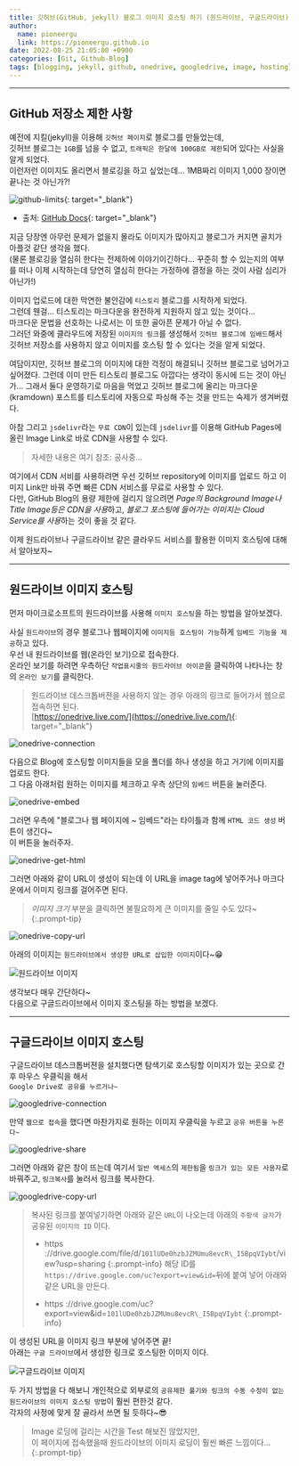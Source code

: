 ```yaml
---
title: 깃허브(GitHub, jekyll) 블로그 이미지 호스팅 하기 (원드라이브, 구글드라이브)
author:
  name: pioneergu
  link: https://pioneergu.github.io
date: 2022-08-25 21:05:00 +0900
categories: [Git, Github-Blog]
tags: [blogging, jekyll, github, onedrive, googledrive, image, hosting]    # TAG names should always be lowercase
---
```


---
## **GitHub 저장소 제한 사항**

예전에 지킬(jekyll)을 이용해 `깃허브 페이지`로 블로그를 만들었는데,  
깃허브 블로그는 `1GB`를 넘을 수 없고, `트래픽은 한달에 100GB로 제한`되어 있다는 사실을 알게 되었다.  
이런저런 이미지도 올리면서 블로깅을 하고 싶었는데... 1MB짜리 이미지 1,000 장이면 끝나는 것 아닌가?!

![github-limits][github-limits]{: target="_blank"}

-   출처: [GitHub Docs](https://docs.github.com/en/pages/getting-started-with-github-pages/about-github-pages){: target="_blank"}

지금 당장엔 아무런 문제가 없을지 몰라도 이미지가 많아지고 블로그가 커지면 골치가 아플것 같단 생각을 했다.  
(물론 블로깅을 열심히 한다는 전제하에 이야기이긴하다... 꾸준히 할 수 있는지의 여부를 떠나 이제 시작하는데 당연히 열심히 한다는 가정하에 결정을 하는 것이 사람 심리가 아닌가!)

이미지 업로드에 대한 막연한 불안감에 `티스토리` 블로그를 시작하게 되었다.  
그런데 웬걸... 티스토리는 마크다운을 완전하게 지원하지 않고 있는 것이다...  
마크다운 문법을 선호하는 나로서는 이 또한 골아픈 문제가 아닐 수 없다.  
그러던 와중에 클라우드에 저장된 `이미지의 링크`를 생성해서 `깃허브 블로그에 임배드`해서  
깃허브 저장소를 사용하지 않고 이미지를 호스팅 할 수 있다는 것을 알게 되었다.

여담이지만, 깃허브 블로그의 이미지에 대한 걱정이 해결되니 깃허브 블로그로 넘어가고 싶어졌다. 그런데 이미 만든 티스토리 블로그도 아깝다는 생각이 동시에 드는 것이 아닌가... 그래서 둘다 운영하기로 마음을 먹었고 깃허브 블로그에 올리는 마크다운(kramdown) 포스트를 티스토리에 자동으로 파싱해 주는 것을 만드는 숙제가 생겨버렸다.

아참 그리고 `jsdelivr`라는 `무료 CDN`이 있는데 `jsdelivr`를 이용해 GitHub Pages에 올린 Image Link로 바로 CDN을 사용할 수 있다.  
> 자세한 내용은 여기 참조: 공사중...  

여기에서 CDN 서비를 사용하려면 우선 깃허브 repository에 이미지를 업로드 하고 이미지 Link만 바꿔 주면 빠른 CDN 서비스를 무료로 사용할 수 있다.  
다만, GitHub Blog의 용량 제한에 걸리지 않으려면 *Page의 Background Image나 Title Image등은 CDN을 사용*하고, *블로그 포스팅에 들어가는 이미지는 Cloud Service를 사용*하는 것이 좋을 것 같다.  

이제 원드라이브나 구글드라이브 같은 클라우드 서비스를 활용한 이미지 호스팅에 대해서 알아보자~  

---

## **원드라이브 이미지 호스팅**

먼저 마이크로소프트의 원드라이브를 사용해 `이미지 호스팅`을 하는 방법을 알아보겠다.

사실 `원드라이브`의 경우 블로그나 웹페이지에 `이미지등 호스팅이 가능`하게 `임베드 기능을 제공`하고 있다.  
우선 내 원드라이브를 웹(온라인 보기)으로 접속한다.  
온라인 보기를 하려면 우측하단 `작업표시줄의 원드라이브 아이콘`을 클릭하여 나타나는 창의 `온라인 보기`를 클릭한다.

> 원드라이브 데스크톱버젼을 사용하지 않는 경우 아래의 링크로 들어가서 웹으로 접속하면 된다.  
> [https://onedrive.live.com/](https://onedrive.live.com/){: target="_blank"}

![onedrive-connection][onedrive-connection]

다음으로 Blog에 호스팅할 이미지들을 모을 폴더를 하나 생성을 하고 거기에 이미지를 업로드 한다.  
그 다음 아래처럼 원하는 이미지를 체크하고 우측 상단의 `임베드` 버튼을 눌러준다.

![onedrive-embed][onedrive-embed]

그러면 우측에 "블로그나 웹 페이지에 ~ 임베드"라는 타이틀과 함께 `HTML 코드 생성` 버튼이 생긴다~  
이 버튼을 눌러주자.

![onedrive-get-html][onedrive-get-html]

그러면 아래와 같이 URL이 생성이 되는데 이 URL을 image tag에 넣어주거나 마크다운에서 이미지 링크를 걸어주면 된다.
> *이미지 크기* 부분을 클릭하면 불필요하게 큰 이미지를 줄일 수도 있다~
{:.prompt-tip}

![onedrive-copy-url][onedrive-copy-url]

아래의 이미지는 `원드라이브에서 생성한 URL로 삽입한 이미지`이다~😁

![원드라이브 이미지][onedrive-image]

생각보다 매우 간단하다~  
다음으로 구글드라이브에서 이미지 호스팅을 하는 방법을 보겠다.

---

## **구글드라이브 이미지 호스팅**

구글드라이브 데스크톱버젼을 설치했다면 탐색기로 호스팅할 이미지가 있는 곳으로 간 후 마우스 우클릭을 해서  
`Google Drive로 공유를 누르거나~`

![googledrive-connection][googledrive-connection]

만약 `웹으로 접속`을 했다면 마찬가지로 원하는 이미지 우클릭을 누르고 `공유 버튼을 누른다~`

![googledrive-share][googledrive-share]

그러면 아래와 같은 창이 뜨는데 여기서 `일반 액세스`의 `제한됨`을 `링크가 있는 모든 사용자`로 바꿔주고, `링크복사`를 눌러서 링크를 복사한다.

![googledrive-copy-url][googledrive-copy-url]

> 복사된 링크를 붙여넣기하면 아래와 같은 `URL`이 나오는데 아래의 `주황색 글자`가 공유된 `이미지의 ID` 이다.
> 
> -   https ://drive.google.com/file/d/`101lUDe0hzbJZMUmu8evcR\_I5BpqVIybt`/view?usp=sharing
{:.prompt-info}
> 해당 ID를 `https://drive.google.com/uc?export=view&id=`뒤에 붙여 넣어 아래와 같은 URL을 만든다.
> 
> -   https ://drive.google.com/uc?export=view&id=`101lUDe0hzbJZMUmu8evcR\_I5BpqVIybt`
{:.prompt-info}

이 생성된 URL을 이미지 링크 부분에 넣어주면 끝!  
아래는 `구글 드라이브`에서 생성한 링크로 호스팅한 이미지 이다.

![구글드라이브 이미지][googledrive-image]

두 가지 방법을 다 해보니 개인적으로 외부로의 `공유제한 풀기와 링크의 수동 수정이 없는 원드라이브의 이미지 호스팅 방법`이 훨씬 편한것 같다.  
각자의 사정에 맞게 잘 골라서 쓰면 될 듯하다~😎
> Image 로딩에 걸리는 시간을 Test 해보진 않았지만,  
> 이 페이지에 접속했을때 원드라이브의 이미지 로딩이 훨씬 빠른 느낌이다...  
{:.prompt-tip}

[github-limits]: https://dsm01pap007files.storage.live.com/y4m_osuCzGUAcJBiJyDdkLpifF5OgByMHyzB8IFNQS4aCHEdeTFb7Jqp-tQPuV-crlFm8Cr4W3gn2EFB3S68rEvyunqqb3cc1BvJ8I6S0bQ_7lfkKARflDnlw1s-AXti0ZwDNDFCJKzum32dUcYE8S3gtx4WY4TOGOUi2mjOPZ5I-RPOXUB7ZtCbRpsPh6xLRPz?width=660&height=352&cropmode=none
[onedrive-connection]: https://dsm01pap007files.storage.live.com/y4mMBWfzeGPqtfe46DTlLEihjKyer-oJZc-nuUuqnY0GgupWeCleOQ76GptjFurNPa7dRDppn-Z9PkWy2vRWeR72q7Q0ILaYR_U1sb9aEV9_mbsfSzivh1RQYyUEqspIqaop3QgsZfglNueTX2bqAjTJMdJIaTOdG-xlY0MHw5NVZSX7Sz5z9weDD3rPfSdB6LA?width=340&height=126&cropmode=none
[onedrive-embed]: https://dsm01pap007files.storage.live.com/y4m2l5xqk_RtBMoQmgCAyju17PqT4Eoa7n_YulbHntQwb3YWbEOQ0WL6fLMmeXI94gZmvU2orGdrsjHz9ksiEOT7bmSyhNp0JbfcjgbcjEsFoACEJ9cHa4BGdpo-7vIYgZu1P7i-XqeJPs4UfXdT_1QVJpGSAM1V7mRVRtb4zIw5PdpFBIRWNxg4ngeuLtMi4jj?width=660&height=255&cropmode=none
[onedrive-get-html]: https://dsm01pap007files.storage.live.com/y4mP6cCYjt5Jn6yfUO4obsj7yiF2bryxgoqClPvCsubQ51clNaAyekd2bejOKKnFhYB1sp9eTN_DFjJYH4xm-viE0dgXJ1qLOV86-7AU3S1hOeoPJV1ESf0toaGAyrLEDBejZM16bwz_sFxpe1pP2NW6CNLDq69vs0GG0fkZvwADt0KD8zWjR67zQubUd1lOp-Z?width=312&height=523&cropmode=none
[onedrive-copy-url]: https://dsm01pap007files.storage.live.com/y4mS02t2MlRQpAd83qeOnOYZIOHB8cz_5W8Zaq9GnrmTqbu22j7agoG6ROEAR1DjwLpQt86uG2BLRi0n_awbj0WmXzm_L1dRijcNyXMdl5wAVT8bT8GzE-RoxDZf8_V-41lmGJrqkm6S3irnuwHGEmkWG8JQ_QEl9GHywQEyhMwBNKcW6yRb-NE7BwNSSds3C2x?width=249&height=660&cropmode=none
[onedrive-image]: https://dsm01pap007files.storage.live.com/y4mJYiKFPLzLDM05T0str9U_G23bHAE1J0wqYltPEZ9pXSss4zXelemX-ssp-5U75rDBaY8ZRIgwsSjqemCRYnolvbJ5GfZnNG_NYC1KhQ45KWi825Pv5FlUToUwT5NMIv6WCcLywJgx_mmowvmcgVlK1cFlX7BgtjHEIVQ5aJ9VQRFKU9EkpEw3FO8-55Sh89I?width=559&height=397&cropmode=none
[googledrive-connection]: https://dsm01pap007files.storage.live.com/y4mZHr2mwxMlFC3Kwhljjo7F5yBq07K_Z8l4nbEo977dhMazRLD0ik3CYT08QBPhqIQeq9NfLEaZSf_KxWqxyOygyJPa60FLqcVO6blujwUpZYKX8MriMFcTVef1za3ZhoKC-YFm_pWtELPkdEu73KItxVi2qDICunJCM5fisBpaf9g8MyR86c5h-TqzF_HYJRd?width=400&height=605&cropmode=none
[googledrive-share]: https://dsm01pap007files.storage.live.com/y4mMk7riU1SXupOnQf_njhu_52in4vBKSDKSn4al39MANIcPflupbWKWz8hrXYVo_M_f9ZdO6DtBichXrDY83aQTuagnsnlXNA-IUjl2usXLAcMsuIZyNllueCmObv3KRaZFAW-ZwRk5Qkp0BWVoAWi-e5193IQYxx6dBCidKVUZpgLOXU2r85ookoP6c0WW5dj?width=660&height=344&cropmode=none
[googledrive-copy-url]: https://dsm01pap007files.storage.live.com/y4mFpuaP7OdejsilTaEvb5JJ55mehC1uNEi3N8GsBGCEmLCUeJdFJxaaNEWyYS4hCA-ncNO-Q_befVcUJwOGtFTj9htWCILbyV2Wz5J-5ZlXLJSDPN7bNsGe8yH8P02GVoIiyIRXa4xtazs8uXVhUyjObLTz6hRHv1fu8s0zUR8fwPwfSrmvd6yrWIxbVcwdCSr?width=544&height=525&cropmode=none
[googledrive-image]: https://drive.google.com/uc?export=view&id=101lUDe0hzbJZMUmu8evcR_I5BpqVIybt
